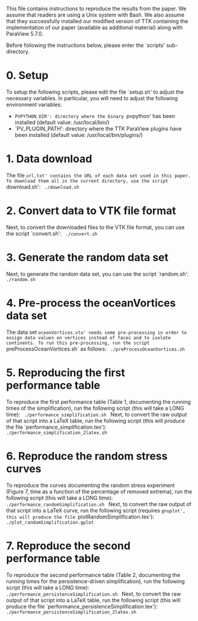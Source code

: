 This file contains instructions to reproduce the results from the paper. 
We assume that readers are using a Unix system with Bash. We also assume that they successfully installed our modified version of TTK containing the implementation of our paper (available as additional material) along with ParaView 5.7.0.

Before following the instructions below, please enter the `scripts' sub-directory.

# 0. Setup
To setup the following scripts, please edit the file `setup.sh' to adjust the necessary variables. In particular, you will need to adjust the following environment variables:
  - `PVPYTHON_DIR': directory where the binary `pvpython' has been installed
    (default value: /usr/local/bin/)
  - `PV_PLUGIN_PATH': directory where the TTK ParaView plugins have been
    installed (default value: /usr/local/bin/plugins/)

# 1. Data download
The file `url.txt' contains the URL of each data set used in this paper.
To download them all in the current directory, use the script `download.sh':
<code>
./download.sh
</code>

# 2. Convert data to VTK file format
Next, to convert the downloaded files to the VTK file format, you can use the script `convert.sh':
<code>
./convert.sh
</code>

# 3. Generate the random data set
Next, to generate the random data set, you can use the script `random.sh':
<code>
./random.sh
</code>

# 4. Pre-process the oceanVortices data set
The data set `oceanVortices.vtu' needs some pre-processing in order to assign data values on vertices instead of faces and to isolate continents. To run this pre-processing, run the script `preProcessOceanVortices.sh` as follows:
<code>
./preProcessOceanVortices.sh
</code>

# 5. Reproducing the first performance table
To reproduce the first performance table (Table 1, documenting the running times of the simplification), run the following script (this will take a LONG time):
<code>
./performance_simplification.sh
</code>
Next, to convert the raw output of that script into a LaTeX table, run the following script (this will produce the file `performance_simplification.tex'):
<code>
./performance_simplification_2latex.sh
</code>

# 6. Reproduce the random stress curves
To reproduce the curves documenting the random stress experiment (Figure 7, time as a function of the percentage of removed extrema), run the following script (this will take a LONG time):
<code>
./performance_randomSimplification.sh
</code>
Next, to convert the raw output of that script into a LaTeX curve, run the following script (requires `gnuplot', this will produce the file `plotRandomSimplification.tex'):
<code>
./plot_randomSimplification.gplot
</code>

# 7. Reproduce the second performance table
To reproduce the second performance table (Table 2, documenting the running times for the persistence-driven simplification), run the following script (this will take a LONG time):
<code>
./performance_persistenceSimplification.sh
</code>
Next, to convert the raw output of that script into a LaTeX table, run the following script (this will produce the file `performance_persistenceSimplification.tex'):
<code>
./performance_persistenceSimplification_2latex.sh
</code>
